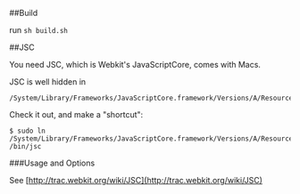 ##Build

run `sh build.sh`

##JSC

You need JSC, which is Webkit's JavaScriptCore, comes with Macs.

JSC is well hidden in

	/System/Library/Frameworks/JavaScriptCore.framework/Versions/A/Resources/jsc

Check it out, and make a "shortcut":

	$ sudo ln /System/Library/Frameworks/JavaScriptCore.framework/Versions/A/Resources/jsc /bin/jsc

###Usage and Options

See [http://trac.webkit.org/wiki/JSC](http://trac.webkit.org/wiki/JSC)